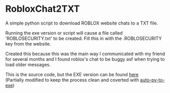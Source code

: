 # RobloxChat2TXT

A simple python script to download ROBLOX website chats to a TXT file.

Running the exe version or script will cause a file called 'ROBLOSECURITY.txt' to be created. Fill this in with the .ROBLOSECURITY key from the website.

Created this because this was the main way I communicated with my friend for several months and I found roblox's chat to be buggy asf when trying to load older messages.

This is the source code, but the EXE version can be found <a href="https://github.com/Luke0S/RobloxChat2TXT/tree/main/EXEVersion">here</a><br>
(Partially modified to keep the process clean and coverted with <a href="https://pypi.org/project/auto-py-to-exe/">auto-py-to-exe</a>)

